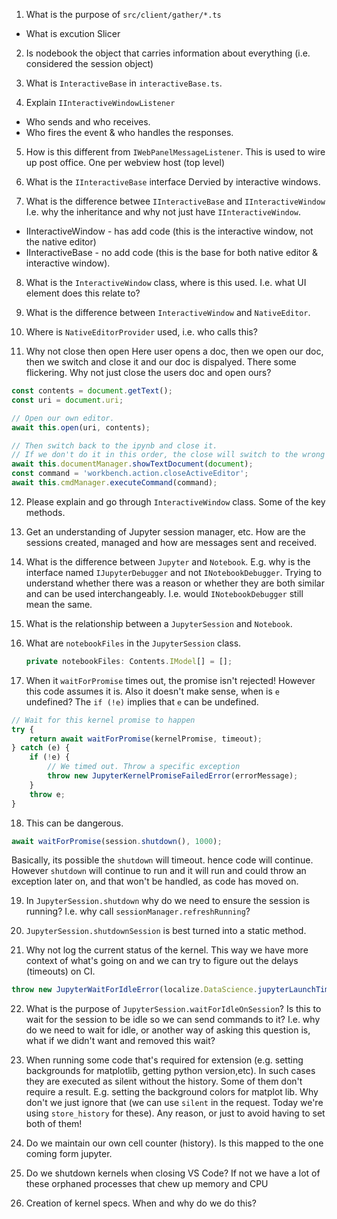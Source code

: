 1. What is the purpose of `src/client/gather/*.ts`

-   What is excution Slicer

2. Is nodebook the object that carries information about everything (i.e. considered the session object)

3. What is `InteractiveBase` in `interactiveBase.ts`.


4. Explain `IInteractiveWindowListener`

-   Who sends and who receives.
-   Who fires the event & who handles the responses.

5. How is this different from `IWebPanelMessageListener`.
This is used to wire up post office.
One per webview host (top level)

6. What is the `IInteractiveBase` interface
Dervied by interactive windows.

7. What is the difference betwee `IInteractiveBase` and `IInteractiveWindow`
   I.e. why the inheritance and why not just have `IInteractiveWindow`.
* IInteractiveWindow - has add code (this is the interactive window, not the native editor)
* IInteractiveBase - no add code (this is the base for both native editor & interactive window).



8. What is the `InteractiveWindow` class, where is this used. I.e. what UI element does this relate to?

9. What is the difference between `InteractiveWindow` and `NativeEditor`.

10. Where is `NativeEditorProvider` used, i.e. who calls this?

11. Why not close then open
    Here user opens a doc, then we open our doc, then we switch and close it and our doc is dispalyed. There some flickering.
    Why not just close the users doc and open ours?

```typescript
const contents = document.getText();
const uri = document.uri;

// Open our own editor.
await this.open(uri, contents);

// Then switch back to the ipynb and close it.
// If we don't do it in this order, the close will switch to the wrong item
await this.documentManager.showTextDocument(document);
const command = 'workbench.action.closeActiveEditor';
await this.cmdManager.executeCommand(command);
```

12. Please explain and go through `InteractiveWindow` class.
    Some of the key methods.

13. Get an understanding of Jupyter session manager, etc.
    How are the sessions created, managed and how are messages sent and received.

14. What is the difference between `Jupyter` and `Notebook`.
    E.g. why is the interface named `IJupyterDebugger` and not `INotebookDebugger`.
    Trying to understand whether there was a reason or whether they are both similar and can be used interchangeably. I.e. would `INotebookDebugger` still mean the same.

15. What is the relationship between a `JupyterSession` and `Notebook`.
16. What are `notebookFiles` in the `JupyterSession` class.
    ```typescript
    private notebookFiles: Contents.IModel[] = [];
    ```
17. When it `waitForPromise` times out, the promise isn't rejected!
    However this code assumes it is.
    Also it doesn't make sense, when is `e` undefined?
    The `if (!e)` implies that `e` can be undefined.

```typescript
// Wait for this kernel promise to happen
try {
    return await waitForPromise(kernelPromise, timeout);
} catch (e) {
    if (!e) {
        // We timed out. Throw a specific exception
        throw new JupyterKernelPromiseFailedError(errorMessage);
    }
    throw e;
}
```

18. This can be dangerous.

```typescript
await waitForPromise(session.shutdown(), 1000);
```

Basically, its possible the `shutdown` will timeout. hence code will continue.
However `shutdown` will continue to run and it will run and could throw an exception later on, and that won't be handled, as code has moved on.

19. In `JupyterSession.shutdown` why do we need to ensure the session is running?
    I.e. why call `sessionManager.refreshRunning`?

20. `JupyterSession.shutdownSession` is best turned into a static method.

21. Why not log the current status of the kernel. This way we have more context of what's going on and we can try to figure out the delays (timeouts) on CI.

```typescript
throw new JupyterWaitForIdleError(localize.DataScience.jupyterLaunchTimedOut());
```

22. What is the purpose of `JupyterSession.waitForIdleOnSession`?
    Is this to wait for the session to be idle so we can send commands to it?
    I.e. why do we need to wait for idle, or another way of asking this question is, what if we didn't want and removed this wait?

23. When running some code that's required for extension (e.g. setting backgrounds for matplotlib, getting python version,etc).
    In such cases they are executed as silent without the history.
    Some of them don't require a result. E.g. setting the background colors for matplot lib.
    Why don't we just ignore that (we can use `silent` in the request. Today we're using `store_history` for these).
    Any reason, or just to avoid having to set both of them!

24. Do we maintain our own cell counter (history).
    Is this mapped to the one coming form jupyter.

25. Do we shutdown kernels when closing VS Code?
    If not we have a lot of these orphaned processes that chew up memory and CPU

26. Creation of kernel specs. When and why do we do this?
